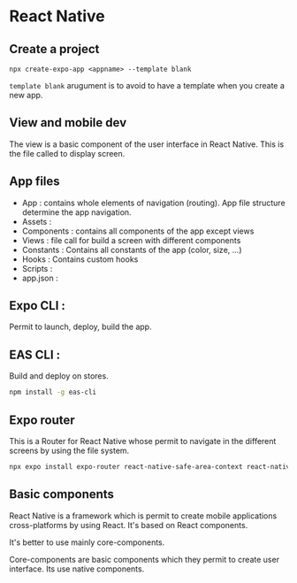 # React Native 
## Create a project 
`npx create-expo-app <appname> --template blank`

`template blank` arugument is to avoid to have a template when you create a new app. 

## View and mobile dev
The view is a basic component of the user interface in React Native. This is the file called to display screen. 

## App files
- App : contains whole elements of navigation (routing). App file structure determine the app navigation. 
- Assets : 
- Components : contains all components of the app except views
- Views : file call for build a screen with different components
- Constants : Contains all constants of the app (color, size, ...)
- Hooks : Contains custom hooks 
- Scripts :
- app.json : 

## Expo CLI : 
Permit to launch, deploy, build the app. 

## EAS CLI :
Build and deploy on stores.

```bash
npm install -g eas-cli
```

## Expo router
This is a Router for React Native whose permit to navigate in the different screens by using the file system. 

```bash
npx expo install expo-router react-native-safe-area-context react-native-screens expo-linking expo-constants expo-status-bar
```

## Basic components 
React Native is a framework which is permit to create mobile applications cross-platforms by using React. It's based on React components. 

It's better to use mainly core-components. 

Core-components are basic components which they permit to create user interface. Its use native components. 